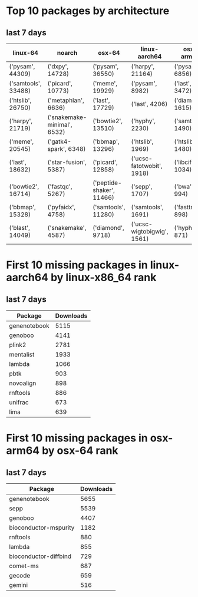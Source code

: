 # Top 10 packages by architecture
## last 7 days
|linux-64 | noarch | osx-64 | linux-aarch64 | osx-arm64 | 
|-|-|-|-|-|
|('pysam', 44309) |('dxpy', 14728) |('pysam', 36550) |('harpy', 21164) |('pysam', 6856) |
|('samtools', 33488) |('picard', 10773) |('meme', 19929) |('pysam', 8982) |('last', 3472) |
|('htslib', 26750) |('metaphlan', 6636) |('last', 17729) |('last', 4206) |('diamond', 1615) |
|('harpy', 21719) |('snakemake-minimal', 6532) |('bowtie2', 13510) |('hyphy', 2230) |('samtools', 1490) |
|('meme', 20545) |('gatk4-spark', 6348) |('bbmap', 13296) |('htslib', 1969) |('htslib', 1480) |
|('last', 18632) |('star-fusion', 5387) |('picard', 12858) |('ucsc-fatotwobit', 1918) |('libcifpp', 1034) |
|('bowtie2', 16714) |('fastqc', 5267) |('peptide-shaker', 11466) |('sepp', 1707) |('bwa', 994) |
|('bbmap', 15328) |('pyfaidx', 4758) |('samtools', 11280) |('samtools', 1691) |('fasttree', 898) |
|('blast', 14049) |('snakemake', 4587) |('diamond', 9718) |('ucsc-wigtobigwig', 1561) |('hyphy', 871) |
# First 10 missing packages in linux-aarch64 by linux-x86_64 rank
## last 7 days

| Package | Downloads |
| - | - |
| genenotebook | 5115 | 
| genoboo | 4141 | 
| plink2 | 2781 | 
| mentalist | 1933 | 
| lambda | 1066 | 
| pbtk | 903 | 
| novoalign | 898 | 
| rnftools | 886 | 
| unifrac | 673 | 
| lima | 639 | 
# First 10 missing packages in osx-arm64 by osx-64 rank
## last 7 days

| Package | Downloads |
| - | - |
| genenotebook | 5655 | 
| sepp | 5539 | 
| genoboo | 4407 | 
| bioconductor-mspurity | 1182 | 
| rnftools | 880 | 
| lambda | 855 | 
| bioconductor-diffbind | 729 | 
| comet-ms | 687 | 
| gecode | 659 | 
| gemini | 516 | 
